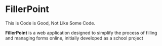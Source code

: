 # FillerPoint

This is Code is Good, Not Like Some Code.

**FillerPoint** is a web application designed to simplify the process of filling and managing forms online, initially developed as a school project